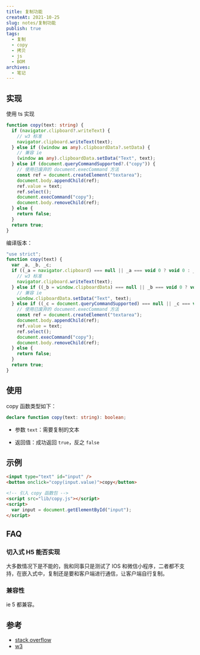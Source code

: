 ```yaml
---
title: 复制功能
createAt: 2021-10-25
slug: notes/复制功能
publish: true
tags:
  - 复制
  - copy
  - 拷贝
  - js
  - BOM
archives:
  - 笔记
---
```


## 实现

使用 ts 实现

```ts
function copy(text: string) {
  if (navigator.clipboard?.writeText) {
    // w3 标准
    navigator.clipboard.writeText(text);
  } else if ((window as any).clipboardData?.setData) {
    // 兼容 ie
    (window as any).clipboardData.setData("Text", text);
  } else if (document.queryCommandSupported?.("copy")) {
    // 使用已废弃的 document.execCommand 方法
    const ref = document.createElement("textarea");
    document.body.appendChild(ref);
    ref.value = text;
    ref.select();
    document.execCommand("copy");
    document.body.removeChild(ref);
  } else {
    return false;
  }
  return true;
}
```

编译版本：

```js
"use strict";
function copy(text) {
  var _a, _b, _c;
  if ((_a = navigator.clipboard) === null || _a === void 0 ? void 0 : _a.writeText) {
    // w3 标准
    navigator.clipboard.writeText(text);
  } else if ((_b = window.clipboardData) === null || _b === void 0 ? void 0 : _b.setData) {
    // 兼容 ie
    window.clipboardData.setData("Text", text);
  } else if ((_c = document.queryCommandSupported) === null || _c === void 0 ? void 0 : _c.call(document, "copy")) {
    // 使用已废弃的 document.execCommand 方法
    const ref = document.createElement("textarea");
    document.body.appendChild(ref);
    ref.value = text;
    ref.select();
    document.execCommand("copy");
    document.body.removeChild(ref);
  } else {
    return false;
  }
  return true;
}
```

## 使用

copy 函数类型如下：

```ts
declare function copy(text: string): boolean;
```

- 参数 `text`：需要复制的文本

- 返回值：成功返回 `true`，反之 `false`

## 示例

```html
<input type="text" id="input" />
<button onclick="copy(input.value)">copy</button>

<!-- 引入 copy 函数包 -->
<script src="lib/copy.js"></script>
<script>
  var input = document.getElementById("input");
</script>
```

## FAQ

### 切入式 H5 能否实现

大多数情况下是不能的，我和同事只是测试了 IOS 和微信小程序，二者都不支持，在嵌入式中，复制还是要和客户端进行通信，让客户端自行复制。

### 兼容性

ie 5 都兼容。

## 参考

- [stack overflow][1]
- [w3][2]

[1]: https://stackoverflow.com/questions/400212/how-do-i-copy-to-the-clipboard-in-javascript
[2]: https://www.w3.org/TR/clipboard-apis/#async-clipboard-api
